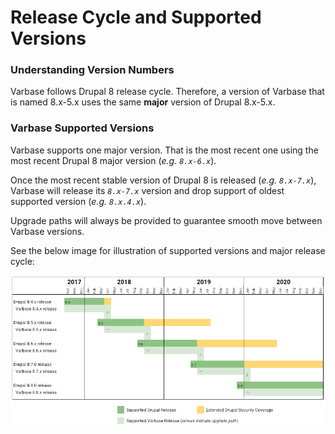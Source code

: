 # Release Cycle and Supported Versions

### Understanding Version Numbers

Varbase follows Drupal 8 release cycle. Therefore, a version of Varbase that is named 8.x-5.x uses the same **major** version of Drupal 8.x-5.x.



### Varbase Supported Versions

Varbase supports one major version. That is the most recent one using the most recent Drupal 8 major version \(_e.g. `8.x-6.x`_\). 

Once the most recent stable version of Drupal 8 is released \(_e.g. `8.x-7.x`_\), Varbase will release its _`8.x-7.x`_ version and drop support of oldest supported version \(_e.g. `8.x.4.x`_\).

Upgrade paths will always be provided to guarantee smooth move between Varbase versions.

See the below image for illustration of supported versions and major release cycle:

![Drupal 8 Feature Versions Release Cycle and How Varbase Follows It](../.gitbook/assets/varbase-releases%20%281%29.png)



